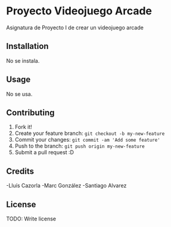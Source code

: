 # Proyecto Videojuego Arcade

Asignatura de Proyecto I de crear un videojuego arcade

## Installation

No se instala.

## Usage

No se usa.

## Contributing

1. Fork it!
2. Create your feature branch: `git checkout -b my-new-feature`
3. Commit your changes: `git commit -am 'Add some feature'`
4. Push to the branch: `git push origin my-new-feature`
5. Submit a pull request :D

## Credits

-Lluís Cazorla
-Marc González
-Santiago Alvarez

## License

TODO: Write license
